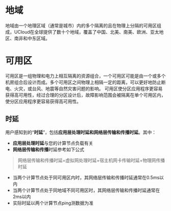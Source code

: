 # 地域

地域由一个地理区域（通常是城市）内的多个隔离的且在物理上分隔的可用区组成，UCloud在全球提供了数十个地域，覆盖了中国、北美、南美、欧洲、亚太地区、南非和中东区域。

# 可用区

可用区是一组物理和电力上相互隔离的资源组合，一个可用区可能是由一个或多个机房组合后设计而成。多个可用区之间物理上相隔一定的距离，可以更好地防止断电、火灾，或台风、地震等自然灾害问题的影响。
可用区使分区应用程序更容易获得高可用性，经过合理的分区设计后，故障影响范围会被隔离在单个可用区内，使分区应用程序更容易获得高可用性。


## 时延
用户感知到的“**时延**”，包括**应用层处理时延和网络层传输和传播时延**。其中：
- **应用层处理时延**与您的计算节点负载有关
- **网络层传输和传播**时延参考如下公式
> 网络层传输和传播时延=虚拟网处理时延+宿主机网卡传输时延+物理网传播时延

  - 当两个计算节点处于同可用区内时，其网络层传输和传播时延通常在0.5ms以内
  - 当两个计算节点处于同地域不同可用区时，其网络层传输和传播时延通常在2ms以内
- 实际时延以两个计算节点ping测数据为准
